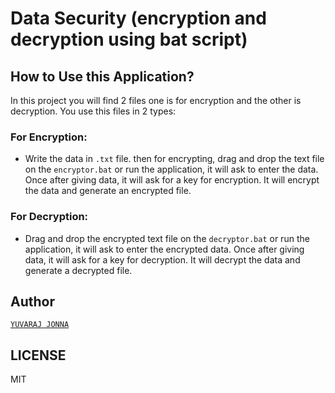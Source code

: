 # Data Security (encryption and decryption using bat script)

## How to Use this Application?
  In this project you will find 2 files one is for encryption and the other is decryption. You use this files in 2 types:

### For Encryption: 
  * Write the data in `.txt` file. then for encrypting, drag and drop the text file on the `encryptor.bat` or run the application, it will ask to enter the data. Once after giving data, it will ask for a key for encryption. It will encrypt the data and generate an encrypted file.

### For Decryption: 
  * Drag and drop the encrypted text file on the `decryptor.bat` or run the application, it will ask to enter the encrypted data. Once after giving data, it will ask for a key for decryption. It will decrypt the data and generate a decrypted file.

## Author
[`YUVARAJ JONNA`](https://www.yuvarajjonna.com)

## LICENSE
MIT
